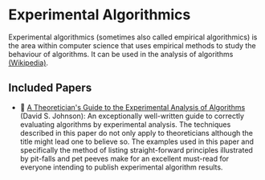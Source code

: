 # Experimental Algorithmics

Experimental algorithmics (sometimes also called empirical algorithmics) is the area within computer science that uses empirical methods to study the behaviour of algorithms.
It can be used in the analysis of algorithms [(Wikipedia)](http://en.wikipedia.org/wiki/Empirical_algorithmics).

## Included Papers

* :scroll: [A Theoretician's Guide to the Experimental Analysis of Algorithms](a-theoreticians-guide-to-the-experimental-analysis-of-algorithms.pdf) (David S. Johnson): An exceptionally well-written guide to correctly evaluating algorithms by experimental analysis. The techniques described in this paper do not only apply to theoreticians although the title might lead one to believe so. The examples used in this paper and specifically the method of listing straight-forward principles illustrated by pit-falls and pet peeves make for an excellent must-read for everyone intending to publish experimental algorithm results.

